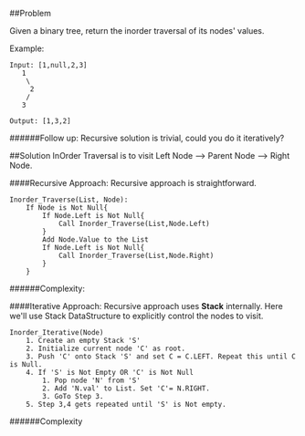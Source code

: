 ##Problem

Given a binary tree, return the inorder traversal of its nodes' values.

Example:

    Input: [1,null,2,3]
       1
        \
         2
        /
       3

    Output: [1,3,2]
    
######Follow up: Recursive solution is trivial, could you do it iteratively?

##Solution
InOrder Traversal is to visit Left Node --> Parent Node --> Right Node.

####Recursive Approach:
Recursive approach is straightforward.

    Inorder_Traverse(List, Node):
        If Node is Not Null{
            If Node.Left is Not Null{
                Call Inorder_Traverse(List,Node.Left)
            }               
            Add Node.Value to the List        
            If Node.Left is Not Null{
                Call Inorder_Traverse(List,Node.Right)
            }       
        }
    
######Complexity:

####Iterative Approach:
Recursive approach uses <b>Stack</b> internally. Here we'll use Stack DataStructure to explicitly control the nodes to visit.

    Inorder_Iterative(Node)
        1. Create an empty Stack 'S'
        2. Initialize current node 'C' as root.
        3. Push 'C' onto Stack 'S' and set C = C.LEFT. Repeat this until C is Null. 
        4. If 'S' is Not Empty OR 'C' is Not Null
            1. Pop node 'N' from 'S'
            2. Add 'N.val' to List. Set 'C'= N.RIGHT.
            3. GoTo Step 3.
        5. Step 3,4 gets repeated until 'S' is Not empty.     
            
######Complexity
